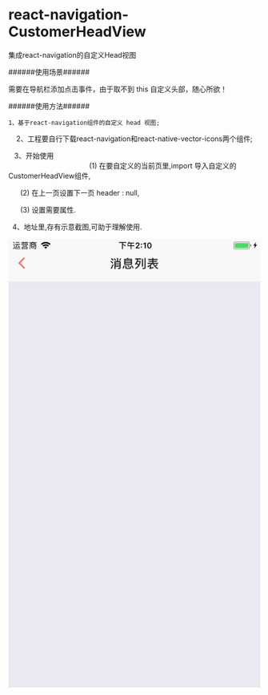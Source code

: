 # react-navigation-CustomerHeadView

集成react-navigation的自定义Head视图

######使用场景######

需要在导航栏添加点击事件，由于取不到 this 自定义头部，随心所欲！


######使用方法######


    1、基于react-navigation组件的自定义 head 视图; 
  
    2、工程要自行下载react-navigation和react-native-vector-icons两个组件;

    3、开始使用<br>                                 
        (1) 在要自定义的当前页里,import 导入自定义的CustomerHeadView组件,

        (2) 在上一页设置下一页 header : null,

        (3) 设置需要属性.

    4、地址里,存有示意截图,可助于理解使用.



![Image text](https://github.com/183959633/react-navigation-CustomerHeadView/raw/master/下一页.png)
